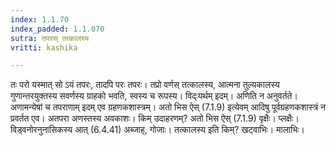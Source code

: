 ```yaml
---
index: 1.1.70
index_padded: 1.1.070
sutra: तपरस् तत्कालस्य
vritti: kashika

---
```

तः परो यस्मात् सो ऽयं तपरः, तादपि परः तपरः। तप्रो वर्णस् तत्कालस्य, आत्मना तुल्यकालस्य गुणान्तरयुक्तस्य सवर्णस्य ग्राहको भवति, स्वस्य च रूपस्य। विद्ःयर्थम् इदम्। अणिति न अनुवर्तते। अणामन्येषां च तपराणाम् इदम् एव ग्रहणकशास्त्रम्। अतो भिस ऐस् (7.1.9) इत्येवम् आदिषु पूर्वग्रहणकशास्त्रं न प्रवर्तत एव। अतपरा अणस्तस्य अवकाशः। किम् उदाहरणम्? अतो भिस ऐस् (7.1.9) वृक्षैः। प्लक्षैः। विड्वनोरनुनासिकस्य आत् (6.4.41) अब्जाह्, गोजाः। तत्कालस्य इति किम्? खट्वाभिः। मालाभिः।